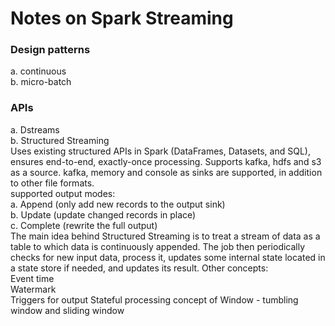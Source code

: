 # Notes on Spark Streaming
### Design patterns
a. continuous  
b. micro-batch

### APIs
a. Dstreams  
b. Structured Streaming  
Uses existing structured APIs in Spark (DataFrames, Datasets, and SQL), ensures end-to-end, exactly-once processing. Supports kafka, hdfs and s3 as a source. kafka, memory and console as sinks are supported, in addition to other file formats.  
supported output modes:  
    a. Append (only add new records to the output sink)  
    b. Update (update changed records in place)  
    c. Complete (rewrite the full output)  
The main idea behind Structured Streaming is to treat a stream of data as a table to which data is continuously appended. The job then periodically checks for new input data, process it, updates some internal state located in a state store if needed, and updates its result. 
Other concepts:  
Event time  
Watermark  
Triggers for output
Stateful processing
concept of Window - tumbling window and sliding window
